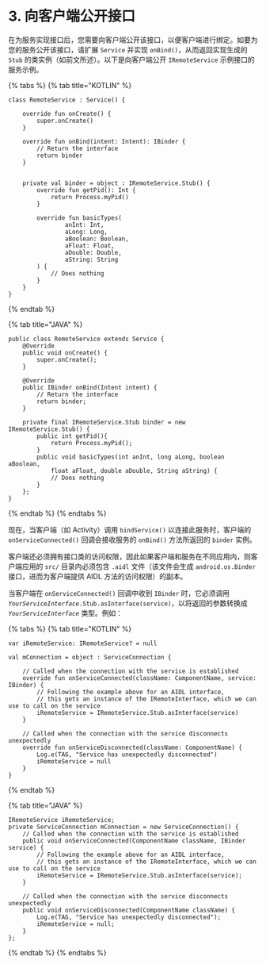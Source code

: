 # 3. 向客户端公开接口

在为服务实现接口后，您需要向客户端公开该接口，以便客户端进行绑定。如要为您的服务公开该接口，请扩展 `Service` 并实现 `onBind()`，从而返回实现生成的 `Stub` 的类实例（如前文所述）。以下是向客户端公开 `IRemoteService` 示例接口的服务示例。

{% tabs %}
{% tab title="KOTLIN" %}
```text
class RemoteService : Service() {

    override fun onCreate() {
        super.onCreate()
    }

    override fun onBind(intent: Intent): IBinder {
        // Return the interface
        return binder
    }


    private val binder = object : IRemoteService.Stub() {
        override fun getPid(): Int {
            return Process.myPid()
        }

        override fun basicTypes(
                anInt: Int,
                aLong: Long,
                aBoolean: Boolean,
                aFloat: Float,
                aDouble: Double,
                aString: String
        ) {
            // Does nothing
        }
    }
}
```
{% endtab %}

{% tab title="JAVA" %}
```text
public class RemoteService extends Service {
    @Override
    public void onCreate() {
        super.onCreate();
    }

    @Override
    public IBinder onBind(Intent intent) {
        // Return the interface
        return binder;
    }

    private final IRemoteService.Stub binder = new IRemoteService.Stub() {
        public int getPid(){
            return Process.myPid();
        }
        public void basicTypes(int anInt, long aLong, boolean aBoolean,
            float aFloat, double aDouble, String aString) {
            // Does nothing
        }
    };
}
```
{% endtab %}
{% endtabs %}

现在，当客户端（如 Activity）调用 `bindService()` 以连接此服务时，客户端的 `onServiceConnected()` 回调会接收服务的 `onBind()` 方法所返回的 `binder` 实例。

客户端还必须拥有接口类的访问权限，因此如果客户端和服务在不同应用内，则客户端应用的 `src/` 目录内必须包含 `.aidl` 文件（该文件会生成 `android.os.Binder` 接口，进而为客户端提供 AIDL 方法的访问权限）的副本。

当客户端在 `onServiceConnected()` 回调中收到 `IBinder` 时，它必须调用 _`YourServiceInterface`_`.Stub.asInterface(service)`，以将返回的参数转换成 _`YourServiceInterface`_ 类型。例如：

{% tabs %}
{% tab title="KOTLIN" %}
```text
var iRemoteService: IRemoteService? = null

val mConnection = object : ServiceConnection {

    // Called when the connection with the service is established
    override fun onServiceConnected(className: ComponentName, service: IBinder) {
        // Following the example above for an AIDL interface,
        // this gets an instance of the IRemoteInterface, which we can use to call on the service
        iRemoteService = IRemoteService.Stub.asInterface(service)
    }

    // Called when the connection with the service disconnects unexpectedly
    override fun onServiceDisconnected(className: ComponentName) {
        Log.e(TAG, "Service has unexpectedly disconnected")
        iRemoteService = null
    }
}
```
{% endtab %}

{% tab title="JAVA" %}
```text
IRemoteService iRemoteService;
private ServiceConnection mConnection = new ServiceConnection() {
    // Called when the connection with the service is established
    public void onServiceConnected(ComponentName className, IBinder service) {
        // Following the example above for an AIDL interface,
        // this gets an instance of the IRemoteInterface, which we can use to call on the service
        iRemoteService = IRemoteService.Stub.asInterface(service);
    }

    // Called when the connection with the service disconnects unexpectedly
    public void onServiceDisconnected(ComponentName className) {
        Log.e(TAG, "Service has unexpectedly disconnected");
        iRemoteService = null;
    }
};
```
{% endtab %}
{% endtabs %}

